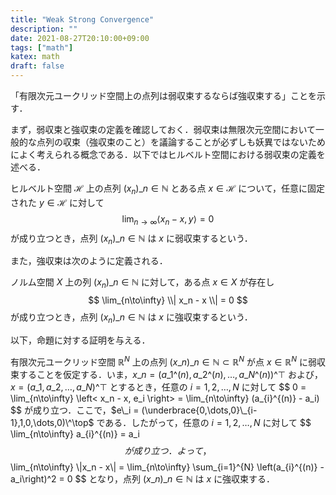 ```yaml
---
title: "Weak Strong Convergence"
description: ""
date: 2021-08-27T20:10:00+09:00
tags: ["math"]
katex: math
draft: false
---
```


「有限次元ユークリッド空間上の点列は弱収束するならば強収束する」ことを示す．

まず，弱収束と強収束の定義を確認しておく．弱収束は無限次元空間において一般的な点列の収束（強収束のこと）を議論することが必ずしも妖異ではないためによく考えられる概念である．以下ではヒルベルト空間における弱収束の定義を述べる．

ヒルベルト空間 $\mathcal{H}$ 上の点列 $(x_n)\_{n\in\mathbb{N}}$ とある点 $x\in\mathcal{H}$ について，任意に固定された $y\in\mathcal{H}$ に対して
$$
\lim_{n\to\infty} \left< x_n - x, y \right> = 0
$$
が成り立つとき，点列 $(x_n)\_{n\in\mathbb{N}}$ は $x$ に弱収束するという．

また，強収束は次のように定義される．

ノルム空間 $X$ 上の列 $(x_n)\_{n\in\mathbb{N}}$ に対して，ある点 $x\in X$ が存在し
$$
\lim_{n\to\infty} \\| x_n - x \\| = 0
$$
が成り立つとき，点列 $(x_n)\_{n\in\mathbb{N}}$ は $x$ に強収束するという．

以下，命題に対する証明を与える．

有限次元ユークリッド空間 $\mathbb{R}^N$ 上の点列 $(x\_n)\_{n\in\mathbb{N}} \subset \mathbb{R}^N$ が点 $x \in \mathbb{R}^N$ に弱収束することを仮定する．いま，$x\_n = (a\_{1}\^{(n)}, a\_{2}\^{(n)}, \dots, a\_{N}\^{(n)})\^\top$ および，$x = (a\_1, a\_2, \dots, a\_N)\^\top$ とするとき，任意の $i=1,2,\dots,N$ に対して
$$
0 = \lim_{n\to\infty} \left< x_n - x, e_i \right> =  \lim_{n\to\infty} (a\_{i}\^\{(n)} - a\_i)
$$
が成り立つ．ここで，$e\_i = (\underbrace{0,\dots,0}\_{i-1},1,0,\dots,0)\^\top$ である．したがって，任意の $i=1,2,\dots,N$ に対して
$$
\lim_{n\to\infty} a\_{i}\^\{(n)} = a\_i
$$
が成り立つ．よって，
$$
\lim\_{n\to\infty} \\|x_n - x\\| = \lim\_{n\to\infty} \sum\_{i=1}\^{N} \left(a\_{i}\^{(n)} - a\_i\right)\^2 = 0
$$
となり，点列 $(x\_n)\_{n\in\mathbb{N}}$ は $x$ に強収束する．